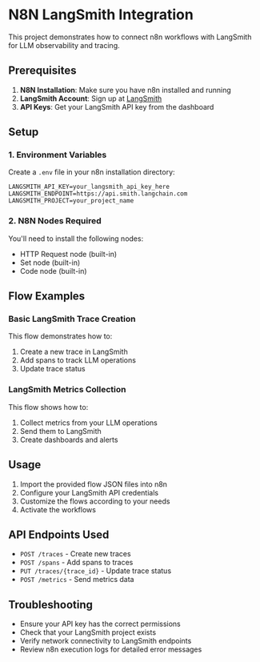 # N8N LangSmith Integration

This project demonstrates how to connect n8n workflows with LangSmith for LLM observability and tracing.

## Prerequisites

1. **N8N Installation**: Make sure you have n8n installed and running
2. **LangSmith Account**: Sign up at [LangSmith](https://smith.langchain.com/)
3. **API Keys**: Get your LangSmith API key from the dashboard

## Setup

### 1. Environment Variables

Create a `.env` file in your n8n installation directory:

```env
LANGSMITH_API_KEY=your_langsmith_api_key_here
LANGSMITH_ENDPOINT=https://api.smith.langchain.com
LANGSMITH_PROJECT=your_project_name
```

### 2. N8N Nodes Required

You'll need to install the following nodes:
- HTTP Request node (built-in)
- Set node (built-in)
- Code node (built-in)

## Flow Examples

### Basic LangSmith Trace Creation

This flow demonstrates how to:
1. Create a new trace in LangSmith
2. Add spans to track LLM operations
3. Update trace status

### LangSmith Metrics Collection

This flow shows how to:
1. Collect metrics from your LLM operations
2. Send them to LangSmith
3. Create dashboards and alerts

## Usage

1. Import the provided flow JSON files into n8n
2. Configure your LangSmith API credentials
3. Customize the flows according to your needs
4. Activate the workflows

## API Endpoints Used

- `POST /traces` - Create new traces
- `POST /spans` - Add spans to traces
- `PUT /traces/{trace_id}` - Update trace status
- `POST /metrics` - Send metrics data

## Troubleshooting

- Ensure your API key has the correct permissions
- Check that your LangSmith project exists
- Verify network connectivity to LangSmith endpoints
- Review n8n execution logs for detailed error messages 